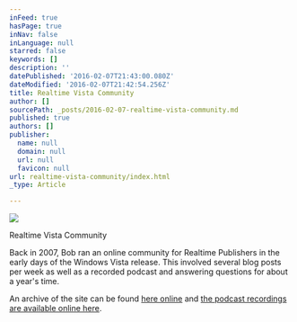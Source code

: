 ```yaml
---
inFeed: true
hasPage: true
inNav: false
inLanguage: null
starred: false
keywords: []
description: ''
datePublished: '2016-02-07T21:43:00.080Z'
dateModified: '2016-02-07T21:42:54.256Z'
title: Realtime Vista Community
author: []
sourcePath: _posts/2016-02-07-realtime-vista-community.md
published: true
authors: []
publisher:
  name: null
  domain: null
  url: null
  favicon: null
url: realtime-vista-community/index.html
_type: Article

---
```

![](https://the-grid-user-content.s3-us-west-2.amazonaws.com/e231bd6d-6d16-4943-a34c-738460bc3d47.png)

Realtime Vista Community

Back in 2007, Bob ran an online community for Realtime Publishers in the early days of the Windows Vista release. This involved several blog posts per week as well as a recorded podcast and answering questions for about a year's time.

An archive of the site can be found [here online][0] and [the podcast recordings are available online here][1]. 

[0]: http://web.archive.org/web/20061211062247/http://www.realtime-vista.com/
[1]: http://www.box.net/shared/kdbtjkyz5e